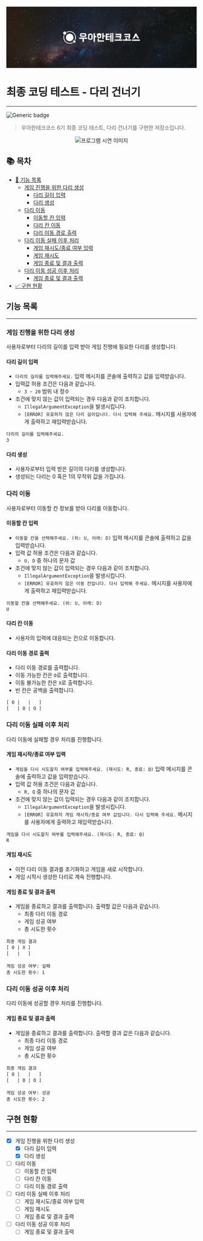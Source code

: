 <p align="center">
    <img src="images/title.png" alt="우아한테크코스">
</p>

# 최종 코딩 테스트 - 다리 건너기

- - -

![Generic badge](https://img.shields.io/badge/test-0_passed-blue.svg)

> 우아한테크코스 6기 최종 코딩 테스트, 다리 건너기를 구현한 저장소입니다.

<p align="center">
    <img src="images/{image}.gif" alt="프로그램 시연 이미지">
</p>

## 📚 목차

- [📝 기능 목록](#기능-목록)
    - [게임 진행을 위한 다리 생성](#게임-진행을-위한-다리-생성)
        - [다리 길이 입력](#다리-길이-입력)
        - [다리 생성](#다리-생성)
    - [다리 이동](#다리-이동)
        - [이동할 칸 입력](#이동할-칸-입력)
        - [다리 칸 이동](#다리-칸-이동)
        - [다리 이동 경로 출력](#다리-이동-경로-출력)
    - [다리 이동 실패 이후 처리](#다리-이동-실패-이후-처리)
        - [게임 재시도/종료 여부 입력](#게임-재시도/종료-여부-입력)
        - [게임 재시도](#게임-재시도)
        - [게임 종료 및 결과 출력](#게임-종료-및-결과-출력)
    - [다리 이동 성공 이후 처리](#다리-이동-성공-이후-처리)
        - [게임 종료 및 결과 출력](#게임-종료-및-결과-출력)
- [✅ 구현 현황](#구현-현황)

## 기능 목록

- - -

### 게임 진행을 위한 다리 생성

사용자로부터 다리의 길이를 입력 받아 게임 진행에 필요한 다리를 생성합니다.

#### 다리 길이 입력

- `다리의 길이를 입력해주세요.` 입력 메시지를 콘솔에 출력하고 값을 입력받습니다.
- 입력값 허용 조건은 다음과 같습니다.
    - `3 ~ 20` 범위 내 정수
- 조건에 맞지 않는 값이 입력되는 경우 다음과 같이 조치합니다.
    - `IllegalArgumentException`을 발생시킵니다.
    - `[ERROR] 유효하지 않은 다리 길이입니다. 다시 입력해 주세요.` 메시지를 사용자에게 출력하고 재입력받습니다.

```agsl
다리의 길이를 입력해주세요.
3
```

#### 다리 생성

- 사용자로부터 입력 받은 길이의 다리를 생성합니다.
- 생성되는 다리는 0 혹은 1의 무작위 값을 가집니다.

### 다리 이동

사용자로부터 이동할 칸 정보를 받아 다리를 이동합니다.

#### 이동할 칸 입력

- `이동할 칸을 선택해주세요. (위: U, 아래: D)` 입력 메시지를 콘솔에 출력하고 값을 입력받습니다.
- 입력 값 허용 조건은 다음과 같습니다.
    - `U, D` 중 하나의 문자 값
- 조건에 맞지 않는 값이 입력되는 경우 다음과 같이 조치합니다.
    - `IllegalArgumentException`을 발생시킵니다.
    - `[ERROR] 유효하지 않은 이동 칸입니다. 다시 입력해 주세요.` 메시지를 사용자에게 출력하고 재입력받습니다.

```
이동할 칸을 선택해주세요. (위: U, 아래: D)
U
```

#### 다리 칸 이동

- 사용자의 입력에 대응되는 칸으로 이동합니다.

#### 다리 이동 경로 출력

- 다리 이동 경로를 출력합니다.
- 이동 가능한 칸은 `O`로 출력합니다.
- 이동 불가능한 칸은 `X`로 출력합니다.
- 빈 칸은 공백을 출력합니다.

```agsl
[ O |   |   ]
[   | O | O ]
```

### 다리 이동 실패 이후 처리

다리 이동에 실패할 경우 처리를 진행합니다.

#### 게임 재시작/종료 여부 입력

- `게임을 다시 시도할지 여부를 입력해주세요. (재시도: R, 종료: Q)` 입력 메시지를 콘솔에 출력하고 값을 입력받습니다.
- 입력 값 허용 조건은 다음과 같습니다.
    - `R, Q` 중 하나의 문자 값
- 조건에 맞지 않는 값이 입력되는 경우 다음과 같이 조치합니다.
    - `IllegalArgumentException`을 발생시킵니다.
    - `[ERROR] 유효하지 게임 재시작/종료 여부 값입니다. 다시 입력해 주세요.` 메시지를 사용자에게 출력하고 재입력받습니다.

```
게임을 다시 시도할지 여부를 입력해주세요. (재시도: R, 종료: Q)
R
```

#### 게임 재시도

- 이전 다리 이동 결과를 초기화하고 게임을 새로 시작합니다.
- 게임 시작시 생성한 다리로 계속 진행합니다.

#### 게임 종료 및 결과 출력

- 게임을 종료하고 결과를 출력합니다. 출력할 값은 다음과 같습니다.
    - 최종 다리 이동 경로
    - 게임 성공 여부
    - 총 시도한 횟수

```agsl
최종 게임 결과
[ O | X ]
[   |   ]

게임 성공 여부: 실패
총 시도한 횟수: 1
```

### 다리 이동 성공 이후 처리

다리 이동에 성공할 경우 처리를 진행합니다.

#### 게임 종료 및 결과 출력

- 게임을 종료하고 결과를 출력합니다. 출력할 결과 값은 다음과 같습니다.
    - 최종 다리 이동 경로
    - 게임 성공 여부
    - 총 시도한 횟수

```agsl
최종 게임 결과
[ O |   |   ]
[   | O | O ]

게임 성공 여부: 성공
총 시도한 횟수: 2
```

## 구현 현황

- - -

- [X] 게임 진행을 위한 다리 생성
    - [X] 다리 길이 입력
    - [X] 다리 생성
- [ ] 다리 이동
    - [ ] 이동할 칸 입력
    - [ ] 다리 칸 이동
    - [ ] 다리 이동 경로 출력
- [ ] 다리 이동 실패 이후 처리
    - [ ] 게임 재시도/종료 여부 입력
    - [ ] 게임 재시도
    - [ ] 게임 종료 및 결과 출력
- [ ] 다리 이동 성공 이후 처리
    - [ ] 게임 종료 및 결과 출력
